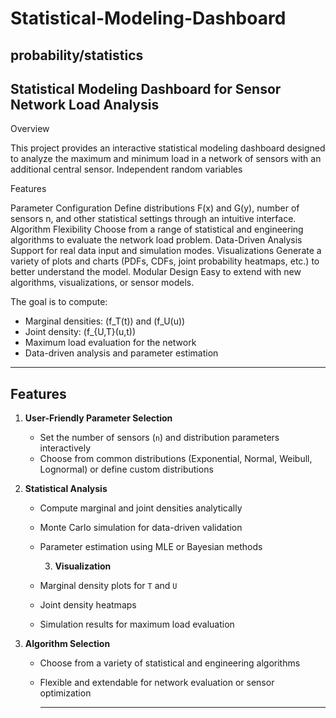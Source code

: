 # Statistical-Modeling-Dashboard
probability/statistics
---
Statistical Modeling Dashboard for Sensor Network Load Analysis
---
Overview

This project provides an interactive statistical modeling dashboard designed to analyze the maximum and minimum load in a network of sensors with an additional central sensor.
Independent random variables 

Features

Parameter Configuration
Define distributions 
F(x) and 
G(y), number of sensors 
n, and other statistical settings through an intuitive interface.
Algorithm Flexibility
Choose from a range of statistical and engineering algorithms to evaluate the network load problem.
Data-Driven Analysis
Support for real data input and simulation modes.
Visualizations
Generate a variety of plots and charts (PDFs, CDFs, joint probability heatmaps, etc.) to better understand the model.
Modular Design
Easy to extend with new algorithms, visualizations, or sensor models.

The goal is to compute:

- Marginal densities: \(f_T(t)\) and \(f_U(u)\)  
- Joint density: \(f_{U,T}(u,t)\)  
- Maximum load evaluation for the network  
- Data-driven analysis and parameter estimation  

---

## Features

1. **User-Friendly Parameter Selection**
   - Set the number of sensors (`n`) and distribution parameters interactively  
   - Choose from common distributions (Exponential, Normal, Weibull, Lognormal) or define custom distributions

2. **Statistical Analysis**
   - Compute marginal and joint densities analytically  
   - Monte Carlo simulation for data-driven validation  
   - Parameter estimation using MLE or Bayesian methods
  
     3. **Visualization**
   - Marginal density plots for `T` and `U`  
   - Joint density heatmaps  
   - Simulation results for maximum load evaluation

4. **Algorithm Selection**
   - Choose from a variety of statistical and engineering algorithms  
   - Flexible and extendable for network evaluation or sensor optimization
  
     ---


